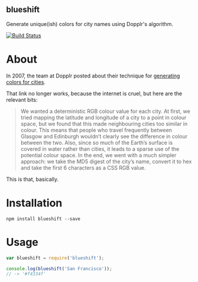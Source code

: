 blueshift
---------

Generate unique(ish) colors for city names using Dopplr's algorithm.

[![Build Status](https://travis-ci.org/banterability/blueshift.svg?branch=master)](https://travis-ci.org/banterability/blueshift)

About
=====

In 2007, the team at Dopplr posted about their technique for [generating colors for cities](http://blog.dopplr.com/2007/10/23/in-rainbows/).

That link no longer works, because the internet is cruel, but here are the relevant bits:

> We wanted a deterministic RGB colour value for each city. At first, we tried mapping the latitude and longitude of a city to a point in colour space, but we found that this made neighbouring cities too similar in colour. This means that people who travel frequently between Glasgow and Edinburgh wouldn’t clearly see the difference in colour between the two. Also, since so much of the Earth’s surface is covered in water rather than cities, it leads to a sparse use of the potential colour space. In the end, we went with a much simpler approach: we take the MD5 digest of the city’s name, convert it to hex and take the first 6 characters as a CSS RGB value.

This is that, basically.

Installation
============

```shell
npm install blueshift --save
```

Usage
=====

```javascript
var blueshift = require('blueshift');

console.log(blueshift('San Francisco'));
// -> '#f4334f'
```
